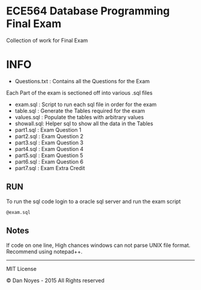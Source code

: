 # ECE564 Database Programming Final Exam
Collection of work for Final Exam

INFO
=====

* Questions.txt : Contains all the Questions for the Exam

Each Part of the exam is sectioned off into various .sql files

* exam.sql   : Script to run each sql file in order for the exam
* table.sql  : Generate the Tables required for the exam
* values.sql : Populate the tables with arbitrary values
* showall.sql: Helper sql to show all the data in the Tables
* part1.sql  : Exam Question 1
* part2.sql  : Exam Question 2
* part3.sql  : Exam Question 3
* part4.sql  : Exam Question 4
* part5.sql  : Exam Question 5
* part6.sql  : Exam Question 6
* part7.sql  : Exam Extra Credit

RUN
-----
To run the sql code login to a oracle sql server and run the exam script

```
@exam.sql
```

Notes
-----
If code on one line, High chances windows can not parse UNIX file format. Recommend using notepad++.


-----
MIT License

© Dan Noyes - 2015 All Rights reserved
